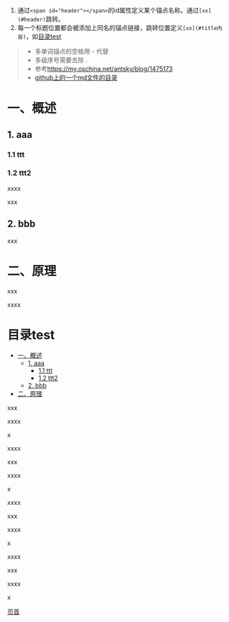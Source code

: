 <span id="header"></span>
1. 通过`<span id="header"></span>`的id属性定义某个锚点名称。通过`[xx](#header)`跳转。
2. 每一个标题位置都会被添加上同名的锚点链接，跳转位置定义`[xx](#title内容)`，如[目录test](#目录test)
>* 多单词锚点的空格用 - 代替
>* 多级序号需要去除 .
>* 参考<https://my.oschina.net/antsky/blog/1475173>
>* [github上的一个md文件的目录](https://github.com/CyC2018/CS-Notes/blob/master/docs/notes/Java%20%E5%9F%BA%E7%A1%80.md)

# 一、概述
## 1. aaa
### 1.1 ttt
### 1.2 ttt2

xxxx

xxx
## 2. bbb

xxx
# 二、原理
xxx

xxxx

# 目录test
- [一、概述](#一概述)
    - [1. aaa](#1-aaa)
        - [1.1 ttt](#11-ttt)
        - [1.2 ttt2](#12-ttt2)
    - [2. bbb](#2-bbb)
- [二、原理](#二原理)


xxx

xxxx

x

xxxx

xxx

xxxx

x


xxxx

xxx

xxxx

x

xxxx

xxx

xxxx

x


[页首](#header)
